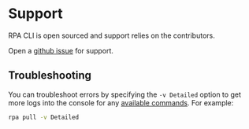 # Support
RPA CLI is open sourced and support relies on the contributors.

Open a [github issue](https://github.com/IBM/ibm-rpa-cli/issues/new) for support.

## Troubleshooting
You can troubleshoot errors by specifying the `-v Detailed` option to get more logs into the console for any [available commands](reference.md). For example:

```bash
rpa pull -v Detailed
```
